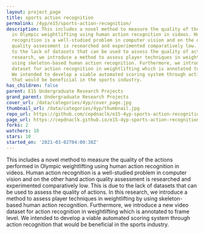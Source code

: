```yaml
---
layout: project_page
title: sports action recognition
permalink: /4yp/e15/sports-action-recognition/
description: This includes a novel method to measure the quality of the actions performed
  in Olympic weightlifting using human action recognition in videos. Human action
  recognition is a well-studied problem in computer vision and on the other hand action
  quality assessment is researched and experimented comparatively low. This is due
  to the lack of datasets that can be used to assess the quality of actions. In this
  research, we introduce a method to assess player techniques in weightlifting by
  using skeleton-based human action recognition. Furthermore, we introduce a new video
  dataset for action recognition in weightlifting which is annotated to frame level.
  We intended to develop a viable automated scoring system through action recognition
  that would be beneficial in the sports industry.
has_children: false
parent: E15 Undergraduate Research Projects
grand_parent: Undergraduate Research Projects
cover_url: /data/categories/4yp/cover_page.jpg
thumbnail_url: /data/categories/4yp/thumbnail.jpg
repo_url: https://github.com/cepdnaclk/e15-4yp-sports-action-recognition
page_url: https://cepdnaclk.github.io/e15-4yp-sports-action-recognition
forks: 2
watchers: 10
stars: 10
started_on: '2021-03-02T04:00:38Z'
---
```


This includes a novel method to measure the quality of the actions performed in Olympic weightlifting using human action recognition in videos. Human action recognition is a well-studied problem in computer vision and on the other hand action quality assessment is researched and experimented comparatively low. This is due to the lack of datasets that can be used to assess the quality of actions. In this research, we introduce a method to assess player techniques in weightlifting by using skeleton-based human action recognition. Furthermore, we introduce a new video dataset for action recognition in weightlifting which is annotated to frame level. We intended to develop a viable automated scoring system through action recognition that would be beneficial in the sports industry.